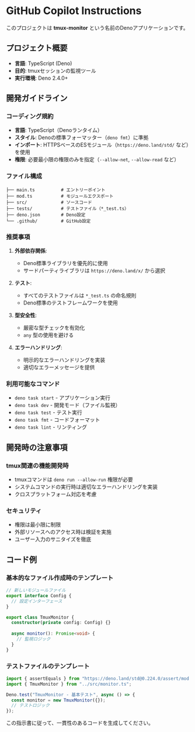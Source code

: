 # GitHub Copilot Instructions

このプロジェクトは **tmux-monitor** という名前のDenoアプリケーションです。

## プロジェクト概要

- **言語**: TypeScript (Deno)
- **目的**: tmuxセッションの監視ツール
- **実行環境**: Deno 2.4.0+

## 開発ガイドライン

### コーディング規約

- **言語**: TypeScript（Denoランタイム）
- **スタイル**: Denoの標準フォーマッター（`deno fmt`）に準拠
- **インポート**: HTTPSベースのESモジュール（`https://deno.land/std/` など）を使用
- **権限**: 必要最小限の権限のみを指定（`--allow-net`, `--allow-read` など）

### ファイル構成

```
├── main.ts          # エントリーポイント
├── mod.ts           # モジュールエクスポート
├── src/             # ソースコード
├── tests/           # テストファイル（*_test.ts）
├── deno.json        # Deno設定
└── .github/         # GitHub設定
```

### 推奨事項

1. **外部依存関係**: 
   - Deno標準ライブラリを優先的に使用
   - サードパーティライブラリは `https://deno.land/x/` から選択

2. **テスト**:
   - すべてのテストファイルは `*_test.ts` の命名規則
   - Deno標準のテストフレームワークを使用

3. **型安全性**:
   - 厳密な型チェックを有効化
   - `any` 型の使用を避ける

4. **エラーハンドリング**:
   - 明示的なエラーハンドリングを実装
   - 適切なエラーメッセージを提供

### 利用可能なコマンド

- `deno task start` - アプリケーション実行
- `deno task dev` - 開発モード（ファイル監視）
- `deno task test` - テスト実行
- `deno task fmt` - コードフォーマット
- `deno task lint` - リンティング

## 開発時の注意事項

### tmux関連の機能開発時

- tmuxコマンドは `deno run --allow-run` 権限が必要
- システムコマンドの実行時は適切なエラーハンドリングを実装
- クロスプラットフォーム対応を考慮

### セキュリティ

- 権限は最小限に制限
- 外部リソースへのアクセス時は検証を実施
- ユーザー入力のサニタイズを徹底

## コード例

### 基本的なファイル作成時のテンプレート

```typescript
// 新しいモジュールファイル
export interface Config {
  // 設定インターフェース
}

export class TmuxMonitor {
  constructor(private config: Config) {}
  
  async monitor(): Promise<void> {
    // 監視ロジック
  }
}
```

### テストファイルのテンプレート

```typescript
import { assertEquals } from "https://deno.land/std@0.224.0/assert/mod.ts";
import { TmuxMonitor } from "../src/monitor.ts";

Deno.test("TmuxMonitor - 基本テスト", async () => {
  const monitor = new TmuxMonitor({});
  // テストロジック
});
```

この指示書に従って、一貫性のあるコードを生成してください。
